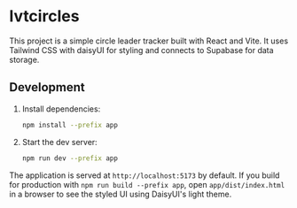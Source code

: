 # lvtcircles

This project is a simple circle leader tracker built with React and Vite. It uses Tailwind CSS with daisyUI for styling and connects to Supabase for data storage.

## Development

1. Install dependencies:
   ```bash
   npm install --prefix app
   ```
2. Start the dev server:
   ```bash
   npm run dev --prefix app
   ```

The application is served at `http://localhost:5173` by default. If you build for
production with `npm run build --prefix app`, open `app/dist/index.html` in a
browser to see the styled UI using DaisyUI's light theme.
